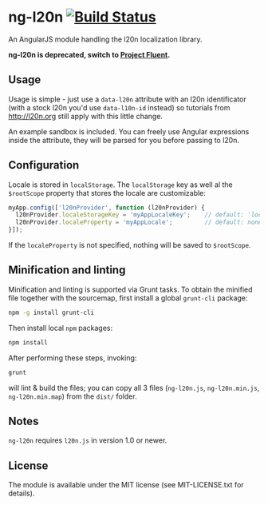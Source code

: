 ng-l20n [![Build Status](https://travis-ci.org/EE/ng-l20n.svg?branch=master)](https://travis-ci.org/EE/ng-l20n)
=======

An AngularJS module handling the l20n localization library.

**ng-l20n is deprecated, switch to [Project Fluent](https://projectfluent.org/).**

Usage
-----

Usage is simple - just use a `data-l20n` attribute with an l20n identificator (with a stock l20n you'd
use `data-l10n-id` instead) so tutorials from http://l20n.org still apply with this little change.

An example sandbox is included. You can freely use Angular expressions inside the attribute, they will be parsed for
you before passing to l20n.

Configuration
-------------

Locale is stored in `localStorage`. The `localStorage` key as well al the `$rootScope` property that stores
the locale are customizable:

```js
myApp.config(['l20nProvider', function (l20nProvider) {
  l20nProvider.localeStorageKey = 'myAppLocaleKey';    // default: 'locale'
  l20nProvider.localeProperty = 'myAppLocale';         // default: none
}]);
```

If the `localeProperty` is not specified, nothing will be saved to `$rootScope`.

Minification and linting
------------------------

Minification and linting is supported via Grunt tasks. To obtain the minified file together with the
sourcemap, first install a global `grunt-cli` package:

```bash
npm -g install grunt-cli
```

Then install local `npm` packages:
```bash
npm install
```

After performing these steps, invoking:
```bash
grunt
```
will lint & build the files; you can copy all 3 files (`ng-l20n.js`, `ng-l20n.min.js`, `ng-l20n.min.map`)
from the `dist/` folder.

Notes
-----

`ng-l20n` requires `l20n.js` in version 1.0 or newer.

License
-------

The module is available under the MIT license (see MIT-LICENSE.txt for details).
